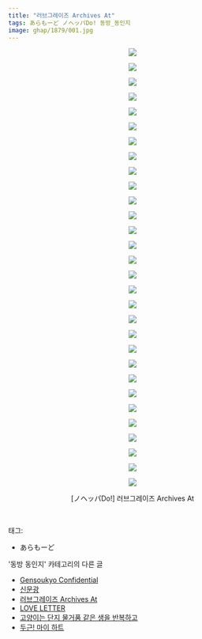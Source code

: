 ```yaml
---
title: "러브그레이즈 Archives At"
tags: あらもーど ノヘッパDo! 동방_동인지
image: ghap/1879/001.jpg
---
```

<div class="article">
<p style="text-align: center; clear: none; float: none;"><img src="{{ site.nasurl }}/ghap/1879/001.jpg"/></p>
<p style="text-align: center; clear: none; float: none;"><img src="{{ site.nasurl }}/ghap/1879/002.jpg"/></p>
<p style="text-align: center; clear: none; float: none;"><img src="{{ site.nasurl }}/ghap/1879/003.jpg"/></p>
<p style="text-align: center; clear: none; float: none;"><img src="{{ site.nasurl }}/ghap/1879/004.jpg"/></p>
<p style="text-align: center; clear: none; float: none;"><img src="{{ site.nasurl }}/ghap/1879/005.jpg"/></p>
<p style="text-align: center; clear: none; float: none;"><img src="{{ site.nasurl }}/ghap/1879/006.jpg"/></p>
<p style="text-align: center; clear: none; float: none;"><img src="{{ site.nasurl }}/ghap/1879/007.jpg"/></p>
<p style="text-align: center; clear: none; float: none;"><img src="{{ site.nasurl }}/ghap/1879/008.jpg"/></p>
<p style="text-align: center; clear: none; float: none;"><img src="{{ site.nasurl }}/ghap/1879/009.jpg"/></p>
<p style="text-align: center; clear: none; float: none;"><img src="{{ site.nasurl }}/ghap/1879/010.jpg"/></p>
<p style="text-align: center; clear: none; float: none;"><img src="{{ site.nasurl }}/ghap/1879/011.jpg"/></p>
<p style="text-align: center; clear: none; float: none;"><img src="{{ site.nasurl }}/ghap/1879/012.jpg"/></p>
<p style="text-align: center; clear: none; float: none;"><img src="{{ site.nasurl }}/ghap/1879/013.jpg"/></p>
<p style="text-align: center; clear: none; float: none;"><img src="{{ site.nasurl }}/ghap/1879/014.jpg"/></p>
<p style="text-align: center; clear: none; float: none;"><img src="{{ site.nasurl }}/ghap/1879/015.jpg"/></p>
<p style="text-align: center; clear: none; float: none;"><img src="{{ site.nasurl }}/ghap/1879/016.jpg"/></p>
<p style="text-align: center; clear: none; float: none;"><img src="{{ site.nasurl }}/ghap/1879/017.jpg"/></p>
<p style="text-align: center; clear: none; float: none;"><img src="{{ site.nasurl }}/ghap/1879/018.jpg"/></p>
<p style="text-align: center; clear: none; float: none;"><img src="{{ site.nasurl }}/ghap/1879/019.jpg"/></p>
<p style="text-align: center; clear: none; float: none;"><img src="{{ site.nasurl }}/ghap/1879/020.jpg"/></p>
<p style="text-align: center; clear: none; float: none;"><img src="{{ site.nasurl }}/ghap/1879/021.jpg"/></p>
<p style="text-align: center; clear: none; float: none;"><img src="{{ site.nasurl }}/ghap/1879/022.jpg"/></p>
<p style="text-align: center; clear: none; float: none;"><img src="{{ site.nasurl }}/ghap/1879/023.jpg"/></p>
<p style="text-align: center; clear: none; float: none;"><img src="{{ site.nasurl }}/ghap/1879/024.jpg"/></p>
<p style="text-align: center; clear: none; float: none;"><img src="{{ site.nasurl }}/ghap/1879/025.jpg"/></p>
<p style="text-align: center; clear: none; float: none;"><img src="{{ site.nasurl }}/ghap/1879/026.jpg"/></p>
<p style="text-align: center; clear: none; float: none;"><img src="{{ site.nasurl }}/ghap/1879/027.jpg"/></p>
<p style="text-align: center; clear: none; float: none;"><img src="{{ site.nasurl }}/ghap/1879/028.jpg"/></p>
<p style="text-align: center; clear: none; float: none;"><img src="{{ site.nasurl }}/ghap/1879/029.jpg"/></p>
<p style="text-align: center; clear: none; float: none;"><img src="{{ site.nasurl }}/ghap/1879/030.jpg"/></p>
<p style="text-align: center; clear: none; float: none;">[ノヘッパDo!] 러브그레이즈 Archives At</p>
<p><br/></p>
</div><div class="tagTrail">
<p>태그: </p>
<ul>
<li>あらもーど</li>
</ul>
</div><div class="another">
<p>'동방 동인지' 카테고리의 다른 글</p>
<ul>
<li><a href="/2016-08-28-ghap_1882">Gensoukyo Confidential</a></li>
<li><a href="/2016-08-28-ghap_1880">신문광</a></li>
<li><a href="/2016-08-28-ghap_1879">러브그레이즈 Archives At</a></li>
<li><a href="/2016-08-28-ghap_1878">LOVE LETTER</a></li>
<li><a href="/2016-08-27-ghap_1877">고양이는 단지 물거품 같은 생을 반복하고</a></li>
<li><a href="/2016-08-27-ghap_1876">두근! 마이 하트</a></li>
</ul>
</div><div class="cb_module cb_fluid">
<div class="cb_wrt cb_profile">
</div><!-- commentList close -->
</div>